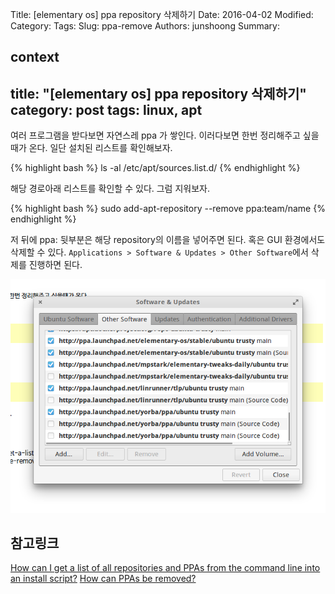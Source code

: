 Title: [elementary os] ppa repository 삭제하기
Date: 2016-04-02
Modified:
Category:
Tags:
Slug: ppa-remove
Authors: junshoong
Summary:


context
---
title: "[elementary os] ppa repository 삭제하기"
category: post
tags: linux, apt
---
여러 프로그램을 받다보면 자연스레 ppa 가 쌓인다. 이러다보면 한번 정리해주고 싶을때가 온다. 일단 설치된 리스트를 확인해보자.

{% highlight bash %}
ls -al /etc/apt/sources.list.d/
{% endhighlight %}

해당 경로아래 리스트를 확인할 수 있다.
그럼 지워보자.

{% highlight bash %}
sudo add-apt-repository --remove ppa:team/name
{% endhighlight %}

저 뒤에 ppa: 뒷부분은 해당 repository의 이름을 넣어주면 된다.
혹은 GUI 환경에서도 삭제할 수 있다. `Applications > Software & Updates > Other Software`에서 삭제를 진행하면 된다.

![Software & Updates 창](/images/2016-04-02/01.png)

## 참고링크

[How can I get a list of all repositories and PPAs from the command line into an install script?](http://askubuntu.com/questions/148932/how-can-i-get-a-list-of-all-repositories-and-ppas-from-the-command-line-into-an)
[How can PPAs be removed?](http://askubuntu.com/questions/307/how-can-ppas-be-removed)
